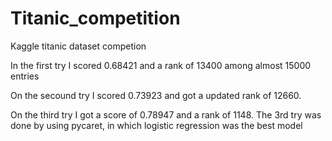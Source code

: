 # Titanic_competition
Kaggle titanic dataset competion

In the first try I scored 0.68421 and a rank of 13400 among almost 15000 entries

On the secound try I scored 0.73923 and got a updated rank of 12660.

On the third try I got a score of 0.78947 and a rank of 1148. The 3rd try was done by using pycaret, in which logistic regression was the best model
